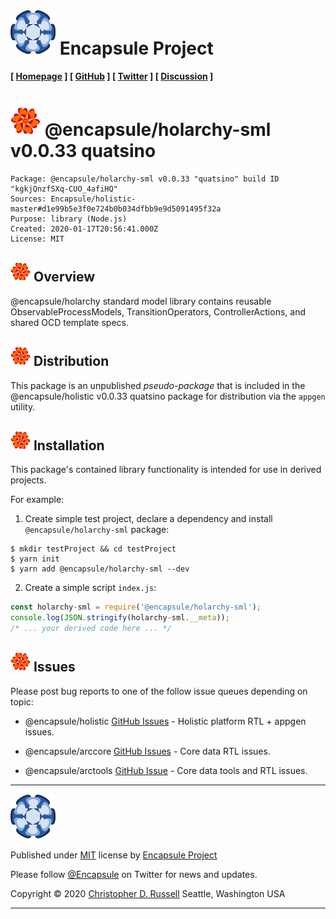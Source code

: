 # [![Encapsule Project](ASSETS/blue-burst-encapsule.io-icon-72x72.png "Encapsule Project")](https://encapsule.io) Encapsule Project

**[ [Homepage](https://encapsule.io "Encapsule Project Homepage...") ] [ [GitHub](https://github.com/Encapsule "Encapsule Project GitHub...") ] [ [Twitter](https://twitter.com/Encapsule "Encapsule Project Twitter...") ] [ [Discussion](https://groups.google.com/a/encapsule.io/forum/#!forum/holistic-app-platform-discussion-group "Holistic app platform discussion group...") ]**

# ![@encapsule/holistic](ASSETS/encapsule-holistic-48x48.png "@encapsule/holistic") @encapsule/holarchy-sml v0.0.33 quatsino

```
Package: @encapsule/holarchy-sml v0.0.33 "quatsino" build ID "kgkjQnzfSXq-CUO_4afiHQ"
Sources: Encapsule/holistic-master#d1e99b5e3f0e724b0b034dfbb9e9d5091495f32a
Purpose: library (Node.js)
Created: 2020-01-17T20:56:41.000Z
License: MIT
```

## ![@encapsule/holistic](ASSETS/encapsule-holistic-32x32.png "@encapsule/holistic") Overview

@encapsule/holarchy standard model library contains reusable ObservableProcessModels, TransitionOperators, ControllerActions, and shared OCD template specs.

## ![@encapsule/holistic](ASSETS/encapsule-holistic-32x32.png "@encapsule/holistic") Distribution

This package is an unpublished _pseudo-package_ that is included in the @encapsule/holistic v0.0.33 quatsino package for distribution via the `appgen` utility.

## ![@encapsule/holistic](ASSETS/encapsule-holistic-32x32.png "@encapsule/holistic") Installation

This package's contained library functionality is intended for use in derived projects.

For example:

1. Create simple test project, declare a dependency and install `@encapsule/holarchy-sml` package:

```
$ mkdir testProject && cd testProject
$ yarn init
$ yarn add @encapsule/holarchy-sml --dev
```

2. Create a simple script `index.js`:

```JavaScript
const holarchy-sml = require('@encapsule/holarchy-sml');
console.log(JSON.stringify(holarchy-sml.__meta));
/* ... your derived code here ... */
```

## ![@encapsule/holistic](ASSETS/encapsule-holistic-32x32.png "@encapsule/holistic") Issues

Please post bug reports to one of the follow issue queues depending on topic:

- @encapsule/holistic [GitHub Issues](https://github.com/Encapsule/holistic/issues) - Holistic platform RTL + appgen issues.

- @encapsule/arccore [GitHub Issues](https://github.com/Encapsule/ARCcore/issues) - Core data RTL issues.

- @encapsule/arctools [GitHub Issue](https://github.com/Encapsule/ARCtools/issues) - Core data tools and RTL issues.

<hr>

[![Encapsule Project](ASSETS/blue-burst-encapsule.io-icon-72x72.png "Encapsule Project")](https://encapsule.io)

Published under [MIT](LICENSE) license by [Encapsule Project](https://encapsule.io)

Please follow [@Encapsule](https://twitter.com/encapsule) on Twitter for news and updates.

Copyright &copy; 2020 [Christopher D. Russell](https://github.com/ChrisRus) Seattle, Washington USA

<hr>